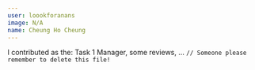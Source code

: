 ```yaml
---
user: loookforanans
image: N/A
name: Cheung Ho Cheung
---
```

I contributed as the: Task 1 Manager, some reviews, ... `// Someone please remember to delete this file!`

<!-- 
Note: Please put down your own information, and register your real contributi
on
-->
